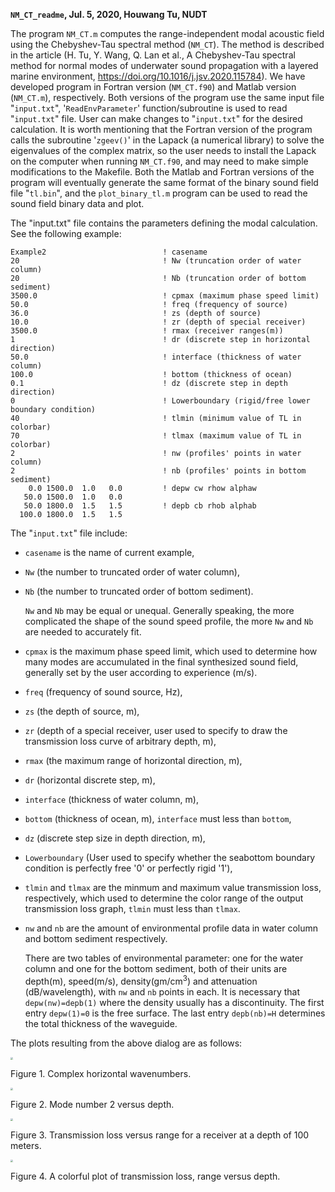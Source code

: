 **`NM_CT_readme`, Jul. 5, 2020, Houwang Tu, NUDT**

The program `NM_CT.m` computes the range-independent modal acoustic field
using the Chebyshev-Tau spectral method (`NM_CT`). The method is
described in the article (H. Tu, Y. Wang, Q. Lan et al., A Chebyshev-Tau
spectral method for normal modes of underwater sound propagation with a
layered marine environment, https://doi.org/10.1016/j.jsv.2020.115784).
We have developed program in Fortran version (`NM_CT.f90`) and Matlab
version (`NM_CT.m`), respectively. Both versions of the program use the
same input file "`input.txt`", '`ReadEnvParameter`' function/subroutine is used
to read "`input.txt`" file. User can make changes to "`input.txt`" for the
desired calculation. It is worth mentioning that the Fortran version of
the program calls the subroutine '`zgeev()`' in the Lapack (a numerical
library) to solve the eigenvalues of the complex matrix, so the user
needs to install the Lapack on the computer when running `NM_CT.f90`, and
may need to make simple modifications to the Makefile. Both the Matlab
and Fortran versions of the program will eventually generate the same
format of the binary sound field file "`tl.bin`", and the
`plot_binary_tl.m` program can be used to read the sound field binary
data and plot.

The "input.txt" file contains the parameters defining the modal
calculation. See the following example:

```
Example2                          ! casename
20                                ! Nw (truncation order of water column)
20                                ! Nb (truncation order of bottom sediment)
3500.0                            ! cpmax (maximum phase speed limit)
50.0                              ! freq (frequency of source)
36.0                              ! zs (depth of source)
10.0                              ! zr (depth of special receiver)
3500.0                            ! rmax (receiver ranges(m))
1                                 ! dr (discrete step in horizontal direction)
50.0                              ! interface (thickness of water column)
100.0                             ! bottom (thickness of ocean)
0.1                               ! dz (discrete step in depth direction)
0                                 ! Lowerboundary (rigid/free lower boundary condition)
40                                ! tlmin (minimum value of TL in colorbar)
70                                ! tlmax (maximum value of TL in colorbar)
2                                 ! nw (profiles' points in water column)
2                                 ! nb (profiles' points in bottom sediment)
    0.0 1500.0  1.0   0.0         ! depw cw rhow alphaw
   50.0 1500.0  1.0   0.0
   50.0 1800.0  1.5   1.5         ! depb cb rhob alphab
  100.0 1800.0  1.5   1.5

```

The "`input.txt`" file include:

*  `casename` is the name of current example,

* `Nw` (the number to truncated
  order of water column), 

* `Nb` (the number to truncated order of bottom
  sediment). 

  `Nw` and `Nb` may be equal or unequal. Generally speaking, the
  more complicated the shape of the sound speed profile, the more `Nw` and
  `Nb` are needed to accurately fit.

* `cpmax` is the maximum phase speed limit, which used to determine how many
  modes are accumulated in the final synthesized sound field, generally
  set by the user according to experience (m/s). 

* `freq` (frequency of sound
  source, Hz), 

* `zs` (the depth of source, m), 

* `zr` (depth of a special
  receiver, user used to specify to draw the transmission loss curve of
  arbitrary depth, m), 

* `rmax` (the maximum range of horizontal direction,
  m), 

* `dr` (horizontal discrete step, m),

*  `interface` (thickness of water column, m),

* `bottom` (thickness of ocean, m), `interface` must less than `bottom`, 

* `dz` (discrete step size in
  depth direction, m),

*  `Lowerboundary` (User used to specify whether the seabottom
  boundary condition is perfectly free '0' or perfectly rigid '1'), 

* `tlmin`
  and `tlmax` are the minmum and maximum value transmission loss,
  respectively, which used to determine the color range of the output
  transmission loss graph, `tlmin` must less than `tlmax`.

* `nw` and `nb` are the amount of environmental profile data in water
  column and bottom sediment respectively. 

  There are two tables of
  environmental parameter: one for the water column and one for the bottom
  sediment, both of their units are depth(m), speed(m/s),
  density(gm/cm$^3$) and attenuation (dB/wavelength), with `nw` and `nb`
  points in each. It is necessary that `depw(nw)=depb(1)` where the
  density usually has a discontinuity. The first entry `depw(1)=0` is the
  free surface. The last entry `depb(nb)=H` determines the total thickness
  of the waveguide. 

The plots resulting from the above dialog are as
  follows:

<img src="img/image2.png" style="zoom:25%;" />

Figure 1. Complex horizontal wavenumbers.

<img src="img/image3.png" style="zoom:25%;" />

Figure 2. Mode number 2 versus depth.

<img src="img/image4.png" style="zoom:25%;" />

Figure 3. Transmission loss versus range for a receiver at a depth of
100 meters.

<img src="img/image5.png" style="zoom:25%;" />

Figure 4. A colorful plot of transmission loss, range versus depth.

